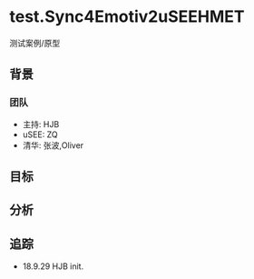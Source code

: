 # test.Sync4Emotiv2uSEEHMET
测试案例/原型

## 背景
### 团队

- 主持: HJB
- uSEE: ZQ
- 清华: 张波,Oliver


## 目标

## 分析



## 追踪

- 18.9.29 HJB init.
